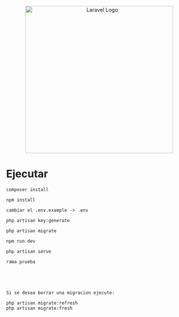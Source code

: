 <p align="center"><a href="https://laravel.com" target="_blank"><img src="https://raw.githubusercontent.com/laravel/art/master/logo-lockup/5%20SVG/2%20CMYK/1%20Full%20Color/laravel-logolockup-cmyk-red.svg" width="400" alt="Laravel Logo"></a></p>

# Ejecutar

    composer install
    
    npm install
    
    cambiar el .env.example -> .env
    
    php artisan key:generate

    php artisan migrate 

    npm run dev
    
    php artisan serve

    rama prueba



    

    Si se desea borrar una migracion ejecute:

    php artisan migrate:refresh 
    php artisan migrate:fresh